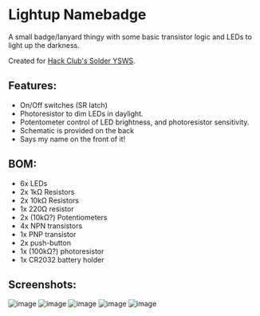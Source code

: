 # Lightup Namebadge

A small badge/lanyard thingy with some basic transistor logic and LEDs to light up the darkness.

Created for [Hack Club's Solder YSWS](https://solder.hackclub.com/).

## Features:
- On/Off switches (SR latch)
- Photoresistor to dim LEDs in daylight.
- Potentometer control of LED brightness, and photoresistor sensitivity.
- Schematic is provided on the back
- Says my name on the front of it!

## BOM:
- 6x LEDs
- 2x 1kΩ Resistors
- 2x 10kΩ Resistors
- 1x 220Ω resistor
- 2x (10kΩ?) Potentiometers
- 4x NPN transistors
- 1x PNP transistor
- 2x push-button
- 1x (100kΩ?) photoresistor
- 1x CR2032 battery holder

## Screenshots:

![image](https://github.com/user-attachments/assets/2499d332-52bd-4f77-9e59-e8d431a53440)
![image](https://github.com/user-attachments/assets/1fcb5818-cb73-4101-8324-b9c867eef7cd)
![image](https://github.com/user-attachments/assets/457fba0c-f166-43e6-8d82-d7d96365e827)
![image](https://github.com/user-attachments/assets/90ce72e4-e640-41b3-b9ff-08a6a2f785f1)
![image](https://github.com/user-attachments/assets/57b1cb7f-b046-438c-9f76-95be2d50846a)
